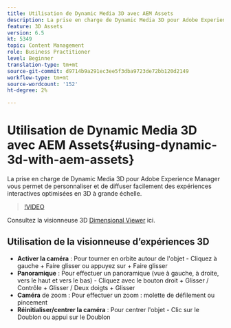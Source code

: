 ```yaml
---
title: Utilisation de Dynamic Media 3D avec AEM Assets
description: La prise en charge de Dynamic Media 3D pour Adobe Experience Manager vous permet de personnaliser et de diffuser facilement des expériences interactives optimisées en 3D à grande échelle
feature: 3D Assets
version: 6.5
kt: 5349
topic: Content Management
role: Business Practitioner
level: Beginner
translation-type: tm+mt
source-git-commit: d9714b9a291ec3ee5f3dba9723de72bb120d2149
workflow-type: tm+mt
source-wordcount: '152'
ht-degree: 2%

---
```



# Utilisation de Dynamic Media 3D avec AEM Assets{#using-dynamic-3d-with-aem-assets}

La prise en charge de Dynamic Media 3D pour Adobe Experience Manager vous permet de personnaliser et de diffuser facilement des expériences interactives optimisées en 3D à grande échelle.

>[!VIDEO](https://video.tv.adobe.com/v/35156/?quality=9&learn=on)

Consultez la visionneuse 3D [Dimensional Viewer](http://s7d1.scene7.com/s7viewers/html5/DimensionalViewer.html?asset=DynamicmediaNA1/canBlue-2&amp;config=DynamicmediaNA1/Dimensional&amp;serverUrl=http://s7d1.scene7.com/is/image/&amp;contenturl=http://s7d1.scene7.com/is/content/) ici.


## Utilisation de la visionneuse d’expériences 3D

* **Activer la caméra**  : Pour tourner en orbite autour de l&#39;objet - Cliquez à gauche + Faire glisser ou appuyez sur + Faire glisser
* **Panoramique**  : Pour effectuer un panoramique (vue à gauche, à droite, vers le haut et vers le bas) - Cliquez avec le bouton droit + Glisser / Contrôle + Glisser / Deux doigts + Glisser
* **Caméra**  de zoom : Pour effectuer un zoom : molette de défilement ou pincement
* **Réinitialiser/centrer la caméra**  : Pour centrer l&#39;objet - Clic sur le Doublon ou appui sur le Doublon